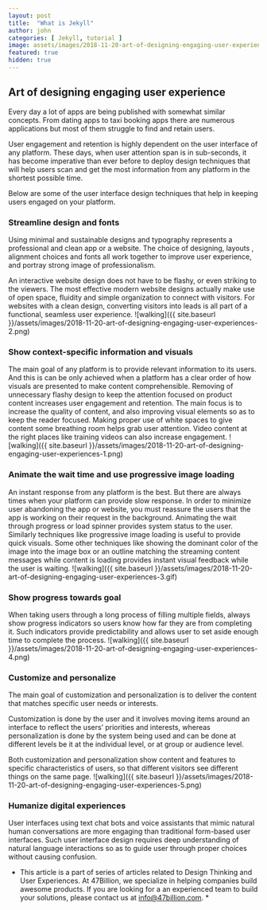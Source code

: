 ```yaml
---
layout: post
title:  "What is Jekyll"
author: john
categories: [ Jekyll, tutorial ]
image: assets/images/2018-11-20-art-of-designing-engaging-user-experiences-1.png
featured: true
hidden: true
---
```

## Art of designing engaging user experience
Every day a lot of apps are being published with somewhat similar concepts. From dating apps to taxi booking apps there are numerous applications but most of them struggle to find and retain users.

User engagement and retention is highly dependent on the user interface of any platform. These days, when user attention span is in sub-seconds, it has become imperative than ever before to deploy design techniques that will help users scan and get the most information from any platform in the shortest possible time.

Below are some of the user interface design techniques that help in keeping users engaged on your platform.

### Streamline design and fonts
Using minimal and sustainable designs and typography represents a professional and clean app or a website. The choice of designing, layouts , alignment choices and fonts all work together to improve user experience, and portray strong image of professionalism.

An interactive website design does not have to be flashy, or even striking to the viewers. The most effective modern website designs actually make use of open space, fluidity and simple organization to connect with visitors. For websites with a clean design, converting visitors into leads is all part of a functional, seamless user experience.
![walking]({{ site.baseurl }}/assets/images/2018-11-20-art-of-designing-engaging-user-experiences-2.png)

### Show context-specific information and visuals
The main goal of any platform is to provide relevant information to its users. And this is can be only achieved when a platform has a clear order of how visuals are presented to make content comprehensible. Removing of unnecessary flashy design to keep the attention focused on product content increases user engagement and retention. The main focus is to increase the quality of content, and also improving visual elements so as to keep the reader focused. Making proper use of white spaces to give content some breathing room helps grab user attention. Video content at the right places like training videos can also increase engagement.
![walking]({{ site.baseurl }}/assets/images/2018-11-20-art-of-designing-engaging-user-experiences-1.png)

### Animate the wait time and use progressive image loading
An instant response from any platform is the best. But there are always times when your platform can provide slow response. In order to minimize user abandoning the app or website, you must reassure the users that the app is working on their request in the background. Animating the wait through progress or load spinner provides system status to the user. Similarly techniques like progressive image loading is useful to provide quick visuals. Some other techniques like showing the dominant color of the image into the image box or an outline matching the streaming content messages while content is loading provides instant visual feedback while the user is waiting.
![walking]({{ site.baseurl }}/assets/images/2018-11-20-art-of-designing-engaging-user-experiences-3.gif)

### Show progress towards goal
When taking users through a long process of filling multiple fields, always show progress indicators so users know how far they are from completing it. Such indicators provide predictability and allows user to set aside enough time to complete the process.
![walking]({{ site.baseurl }}/assets/images/2018-11-20-art-of-designing-engaging-user-experiences-4.png)

### Customize and personalize
The main goal of customization and personalization is to deliver the content that matches specific user needs or interests.

Customization is done by the user and it involves moving items around an interface to reflect the users’ priorities and interests, whereas personalization is done by the system being used and can be done at different levels be it at the individual level, or at group or audience level.

Both customization and personalization show content and features to specific characteristics of users, so that different visitors see different things on the same page.
![walking]({{ site.baseurl }}/assets/images/2018-11-20-art-of-designing-engaging-user-experiences-5.png)

### Humanize digital experiences
User interfaces using text chat bots and voice assistants that mimic natural human conversations are more engaging than traditional form-based user interfaces. Such user interface design requires deep understanding of natural language interactions so as to guide user through proper choices without causing confusion.

* This article is a part of series of articles related to Design Thinking and User Experiences. At 47Billion, we specialize in helping companies build awesome products. If you are looking for a an experienced team to build your solutions, please contact us at info@47billion.com. *
